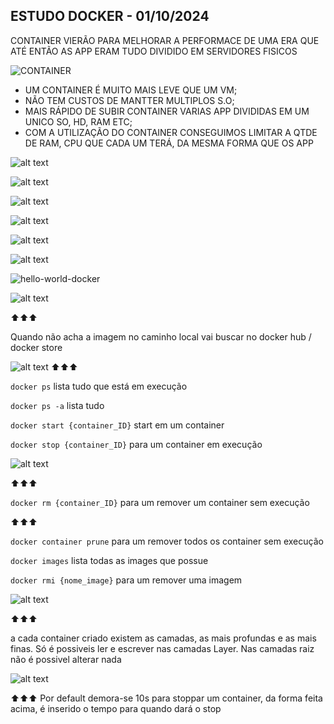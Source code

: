 ## ESTUDO DOCKER - 01/10/2024

CONTAINER VIERÃO PARA MELHORAR A PERFORMACE DE UMA ERA QUE ATÉ ENTÃO AS APP ERAM TUDO DIVIDIDO EM SERVIDORES FISICOS


![CONTAINER](image.png)

- UM CONTAINER É MUITO MAIS LEVE QUE UM VM;
- NÃO TEM CUSTOS DE MANTTER MULTIPLOS S.O;
- MAIS RÁPIDO DE SUBIR CONTAINER
VARIAS APP DIVIDIDAS EM UM UNICO SO, HD, RAM ETC;
- COM A UTILIZAÇÃO DO CONTAINER CONSEGUIMOS LIMITAR A QTDE DE RAM, CPU QUE CADA UM TERÁ, DA MESMA FORMA QUE OS APP

![alt text](image-3.png)


![alt text](image-2.png)

![alt text](image-4.png)

![alt text](image-5.png)

![alt text](image-6.png)

![alt text](image-7.png)

![hello-world-docker](image-8.png)

![alt text](image-9.png) 

⬆⬆⬆ 

Quando não acha a imagem no caminho local vai buscar no docker hub / docker store

![alt text](image-11.png)
⬆⬆⬆ 

`docker ps` lista tudo que está em execução 

`docker ps -a` lista tudo

`docker start {container_ID}` start em um container

`docker stop {container_ID}` para um container em execução


![alt text](image-12.png)

⬆⬆⬆

`docker rm {container_ID}` para um remover um container sem execução

⬆⬆⬆

`docker container prune` para um remover todos os container sem execução


`docker images` lista todas as images que possue

`docker rmi {nome_image}` para um remover uma imagem

![alt text](image-13.png)

⬆⬆⬆ 

 a cada container criado existem as camadas, as mais profundas e as mais finas.
 Só é possiveis ler e escrever nas camadas Layer. Nas camadas raiz não é possivel alterar nada


 ![alt text](image-14.png)

 ⬆⬆⬆  Por default demora-se 10s para stoppar um container, da forma feita acima, é inserido o tempo para quando dará o stop
